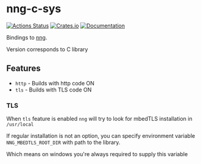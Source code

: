 # nng-c-sys

[![Actions Status](https://github.com/DoumanAsh/nng-c-sys/workflows/Rust/badge.svg)](https://github.com/DoumanAsh/nng-c-sys/actions)
[![Crates.io](https://img.shields.io/crates/v/nng-c-sys.svg)](https://crates.io/crates/nng-c-sys)
[![Documentation](https://docs.rs/nng-c-sys/badge.svg)](https://docs.rs/crate/nng-c-sys/)

Bindings to [nng](https://github.com/nanomsg/nng).

Version corresponds to C library

## Features

- `http` - Builds with http code ON
- `tls` - Builds with TLS code ON

### TLS

When `tls` feature is enabled `nng` will try to look for mbedTLS installation in `/usr/local`

If regular installation is not an option, you can specify environment variable `NNG_MBEDTLS_ROOT_DIR` with path to the library.

Which means on windows you're always required to supply this variable

